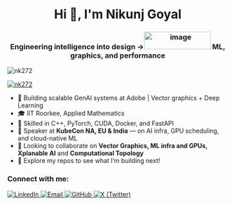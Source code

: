 <h1 align="center">Hi 👋, I'm Nikunj Goyal</h1>
<h3 align="center">Engineering intelligence into design →<img width="152" height="40" alt="image" src="https://github.com/user-attachments/assets/a4ddd92d-3fe2-40b0-a4a3-e71271af289e" />
 ML, graphics, and performance</h3>

<p align="left"> <img src="https://komarev.com/ghpvc/?username=nk272&label=Profile%20views&color=0e75b6&style=flat" alt="nk272" /> </p>

<p align="left"> <a href="https://github.com/ryo-ma/github-profile-trophy"><img src="https://github-profile-trophy.vercel.app/?username=nk272" alt="nk272" /></a> </p>

- 🔭 Building scalable GenAI systems at Adobe | Vector graphics + Deep Learning
- 🎓 IIT Roorkee, Applied Mathematics
- 🔧 Skilled in C++, PyTorch, CUDA, Docker, and FastAPI
- 🎤 Speaker at **KubeCon NA, EU & India** — on AI infra, GPU scheduling, and cloud-native ML
- 👯 Looking to collaborate on **Vector Graphics, ML infra and GPUs, Xplanable AI** and **Computational Topology**
- 📂 Explore my repos to see what I’m building next!

<h3 align="left">Connect with me:</h3>
<p align="left">
  <a href="https://linkedin.com/in/nikunj-goyal-1831b517a" target="_blank">
    <img src="https://img.shields.io/badge/LinkedIn-blue?style=for-the-badge&logo=linkedin&logoColor=white" alt="LinkedIn"/>
  </a>
  <a href="mailto:nkgoyal272@gmail.com" target="_blank">
    <img src="https://img.shields.io/badge/Gmail-red?style=for-the-badge&logo=gmail&logoColor=white" alt="Email"/>
  </a>
  <a href="https://github.com/Nk272" target="_blank">
    <img src="https://img.shields.io/badge/GitHub-black?style=for-the-badge&logo=github&logoColor=white" alt="GitHub"/>
  </a>
  <a href="https://twitter.com/nkgoyal272" target="_blank">
    <img src="https://img.shields.io/badge/X-black?style=for-the-badge&logo=twitter&logoColor=white" alt="X (Twitter)"/>
  </a>
</p>

